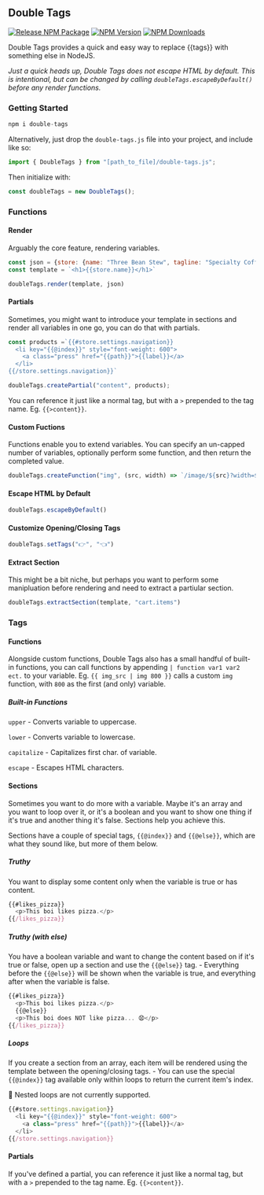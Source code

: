 ## Double Tags
[![Release NPM Package](https://github.com/mvthru/double-tags/actions/workflows/release-package.yml/badge.svg)](https://github.com/mvthru/double-tags/actions/workflows/release-package.yml)
[![NPM Version](https://img.shields.io/npm/v/double-tags)](https://www.npmjs.com/package/double-tags)
[![NPM Downloads](https://img.shields.io/npm/dw/double-tags)](https://www.npmjs.com/package/double-tags)

Double Tags provides a quick and easy way to replace {{tags}} with something else in NodeJS.

*Just a quick heads up, Double Tags does not escape HTML by default. This is intentional, but can be changed by calling `doubleTags.escapeByDefault()` before any render functions.*

### Getting Started
````js
npm i double-tags
````

Alternatively, just drop the `double-tags.js` file into your project, and include like so:

````js
import { DoubleTags } from "[path_to_file]/double-tags.js";
````

Then initialize with:
````js
const doubleTags = new DoubleTags();
````

### Functions
#### Render
Arguably the core feature, rendering variables.

````js
const json = {store: {name: "Three Bean Stew", tagline: "Specialty Coffee"}}
const template = `<h1>{{store.name}}</h1>`

doubleTags.render(template, json)
````

#### Partials
Sometimes, you might want to introduce your template in sections and render all variables in one go, you can do that with partials.
````js
const products =`{{#store.settings.navigation}}
  <li key="{{@index}}" style="font-weight: 600">
    <a class="press" href="{{path}}">{{label}}</a>
  </li>
{{/store.settings.navigation}}`

doubleTags.createPartial("content", products);
````

You can reference it just like a normal tag, but with a `>` prepended to the tag name. Eg. `{{>content}}`.

#### Custom Fuctions
Functions enable you to extend variables. You can specify an un-capped number of variables, optionally perform some function, and then return the completed value.
````js
doubleTags.createFunction("img", (src, width) => `/image/${src}?width=${width}`);
````

#### Escape HTML by Default
````js
doubleTags.escapeByDefault()
````

#### Customize Opening/Closing Tags
````js
doubleTags.setTags("👉", "👈")
````

#### Extract Section
This might be a bit niche, but perhaps you want to perform some manipluation before rendering and need to extract a partiular section.
````js
doubleTags.extractSection(template, "cart.items")
````

### Tags

#### Functions
Alongside custom functions, Double Tags also has a small handful of built-in functions, you can call functions by appending `| function var1 var2 ect.` to your variable. Eg. `{{ img_src | img 800 }}` calls a custom `img` function, with `800` as the first (and only) variable.

##### Built-in Functions
`upper` - Converts variable to uppercase.

`lower` - Converts variable to lowercase.

`capitalize` - Capitalizes first char. of variable.

`escape` - Escapes HTML characters.

#### Sections
Sometimes you want to do more with a variable. Maybe it's an array and you want to loop over it, or it's a boolean and you want to show one thing if it's true and another thing it's false. Sections help you achieve this. 

Sections have a couple of special tags, `{{@index}}` and `{{@else}}`, which are what they sound like, but more of them below.

##### Truthy
You want to display some content only when the variable is true or has content.

````js
{{#likes_pizza}}
  <p>This boi likes pizza.</p>
{{/likes_pizza}}
````

##### Truthy (with else)
You have a boolean variable and want to change the content based on if it's true or false, open up a section and use the `{{@else}}` tag. - Everything before the `{{@else}}` will be shown when the variable is true, and everything after when the variable is false.

````js
{{#likes_pizza}}
  <p>This boi likes pizza.</p>
  {{@else}}
  <p>This boi does NOT like pizza... 😧</p>
{{/likes_pizza}}
````

##### Loops
If you create a section from an array, each item will be rendered using the template between the opening/closing tags. - You can use the special `{{@index}}` tag available only within loops to return the current item's index.

🙋 Nested loops are not currently supported.

````js
{{#store.settings.navigation}}
  <li key="{{@index}}" style="font-weight: 600">
    <a class="press" href="{{path}}">{{label}}</a>
  </li>
{{/store.settings.navigation}}
````

#### Partials
If you've defined a partial, you can reference it just like a normal tag, but with a `>` prepended to the tag name. Eg. `{{>content}}`.
